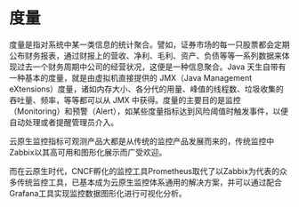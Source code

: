 # 度量

度量是指对系统中某一类信息的统计聚合。譬如，证券市场的每一只股票都会定期公布财务报表，通过财报上的营收、净利、毛利、资产、负债等等一系列数据来体现过去一个财务周期中公司的经营状况，这便是一种信息聚合。Java 天生自带有一种基本的度量，就是由虚拟机直接提供的 JMX（Java Management eXtensions）度量，诸如内存大小、各分代的用量、峰值的线程数、垃圾收集的吞吐量、频率，等等都可以从 JMX 中获得。度量的主要目的是监控（Monitoring）和预警（Alert），如某些度量指标达到风险阈值时触发事件，以便自动处理或者提醒管理员介入。

云原生监控指标可观测产品大都是从传统的监控产品发展而来的，传统监控中Zabbix以其高可用和图形化展示而广受欢迎。

而在云原生时代，CNCF孵化的监控工具Prometheus取代了以Zabbix为代表的众多传统监控工具，已基本成为云原生监控体系通用的解决方案，并可以通过配合Grafana工具实现监控数据图形化进行可视化分析。